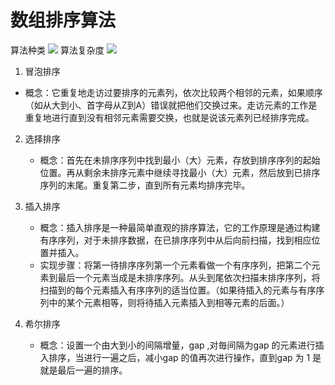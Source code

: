 # 数组排序算法
算法种类
![](https://img2018.cnblogs.com/blog/849589/201903/849589-20190306165258970-1789860540.png)
算法复杂度
![](https://images2018.cnblogs.com/blog/849589/201804/849589-20180402133438219-1946132192.png)
1. 冒泡排序   
  - 概念：它重复地走访过要排序的元素列，依次比较两个相邻的元素，如果顺序（如从大到小、首字母从Z到A）错误就把他们交换过来。走访元素的工作是重复地进行直到没有相邻元素需要交换，也就是说该元素列已经排序完成。
2. 选择排序
   - 概念：首先在未排序序列中找到最小（大）元素，存放到排序序列的起始位置。再从剩余未排序元素中继续寻找最小（大）元素，然后放到已排序序列的末尾。重复第二步，直到所有元素均排序完毕。

3. 插入排序
    - 概念：插入排序是一种最简单直观的排序算法，它的工作原理是通过构建有序序列，对于未排序数据，在已排序序列中从后向前扫描，找到相应位置并插入。
    - 实现步骤：将第一待排序序列第一个元素看做一个有序序列，把第二个元素到最后一个元素当成是未排序序列。从头到尾依次扫描未排序序列，将扫描到的每个元素插入有序序列的适当位置。（如果待插入的元素与有序序列中的某个元素相等，则将待插入元素插入到相等元素的后面。）

4. 希尔排序
   - 概念：设置一个由大到小的间隔增量，gap ,对毎间隔为gap 的元素进行插入排序，当进行一遍之后，减小gap 的值再次进行操作，直到gap 为 1 是就是最后一遍的排序。